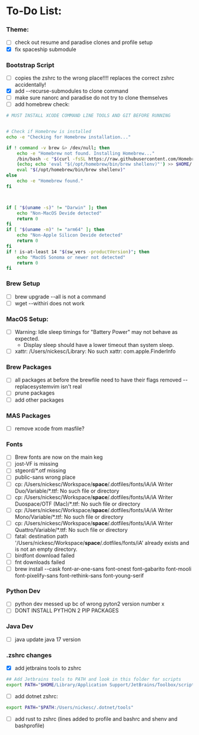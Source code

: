 # To-Do List:

### Theme:
- [ ] check out resume and paradise clones and profile setup
- [x] fix spaceship submodule

### Bootstrap Script
- [ ] copies the zshrc to the wrong place!!!! replaces the correct zshrc accidentally!
- [x] add --recurse-submodules to clone command
- [ ] make sure nanorc and paradise do not try to clone themselves
- [ ] add homebrew check:
```sh
# MUST INSTALL XCODE COMMAND LINE TOOLS AND GIT BEFORE RUNNING


# Check if Homebrew is installed
echo -e "Checking for Homebrew installation..."

if ! command -v brew &> /dev/null; then
    echo -e "Homebrew not found. Installing Homebrew..."
    /bin/bash -c "$(curl -fsSL https://raw.githubusercontent.com/Homebrew/install/HEAD/install.sh)"
    (echo; echo 'eval "$(/opt/homebrew/bin/brew shellenv)"') >> $HOME/.zprofile
    eval "$(/opt/homebrew/bin/brew shellenv)"
else
    echo -e "Homebrew found."
fi



if [ "$(uname -s)" != "Darwin" ]; then
    echo "Non-MacOS Devide detected"
    return 0
fi
if [ "$(uname -m)" != "arm64" ]; then
    echo "Non-Apple Silicon Devide detected"
    return 0
fi
if ! is-at-least 14 "$(sw_vers -productVersion)"; then
    echo "MacOS Sonoma or newer not detected"
    return 0
fi
```

### Brew Setup
- [ ] brew upgrade --all is not a command
- [ ] wget --withiri does not work

### MacOS Setup:
- [ ] Warning: Idle sleep timings for "Battery Power" may not behave as expected.
  - Display sleep should have a lower timeout than system sleep.
- [ ] xattr: /Users/nickesc/Library: No such xattr: com.apple.FinderInfo

### Brew Packages
- [ ] all packages at before the brewfile need to have their flags removed --replacesystemvim isn't real
- [ ] prune packages
- [ ] add other packages

### MAS Packages
- [ ] remove xcode from masfile?

### Fonts
- [ ] Brew fonts are now on the main keg
- [ ] jost-VF is missing
- [ ] stgeord/*.otf missing
- [ ] public-sans wrong place
- [ ] cp: /Users/nickesc/Workspace/__space__/.dotfiles/fonts/iA/iA Writer Duo/Variable/*.ttf: No such file or directory
- [ ] cp: /Users/nickesc/Workspace/__space__/.dotfiles/fonts/iA/iA Writer Duospace/OTF (Mac)/*.ttf: No such file or directory
- [ ] cp: /Users/nickesc/Workspace/__space__/.dotfiles/fonts/iA/iA Writer Mono/Variable/*.ttf: No such file or directory
- [ ] cp: /Users/nickesc/Workspace/__space__/.dotfiles/fonts/iA/iA Writer Quattro/Variable/*.ttf: No such file or directory
- [ ] fatal: destination path '/Users/nickesc/Workspace/__space__/.dotfiles/fonts/iA' already exists and is not an empty directory.
- [ ] birdfont download failed
- [ ] fnt downloads failed
- [ ] brew install --cask font-ar-one-sans font-onest font-gabarito font-mooli font-pixelify-sans font-rethink-sans font-young-serif

### Python Dev
- [ ] python dev messed up bc of wrong pyton2 version number x
- [ ] DONT INSTALL PYTHON 2 PIP PACKAGES

### Java Dev
- [ ] java update java 17 version

### .zshrc changes
- [x] add jetbrains tools to zshrc
``` sh
## Add Jetbrains tools to PATH and look in this folder for scripts
export PATH="$HOME/Library/Application Support/JetBrains/Toolbox/scripts:$PATH"
```
- [ ] add dotnet zshrc:
```sh
export PATH="$PATH:/Users/nickesc/.dotnet/tools"
```
- [ ] add rust to zshrc (lines added to profile and bashrc and shenv and bashprofile)
